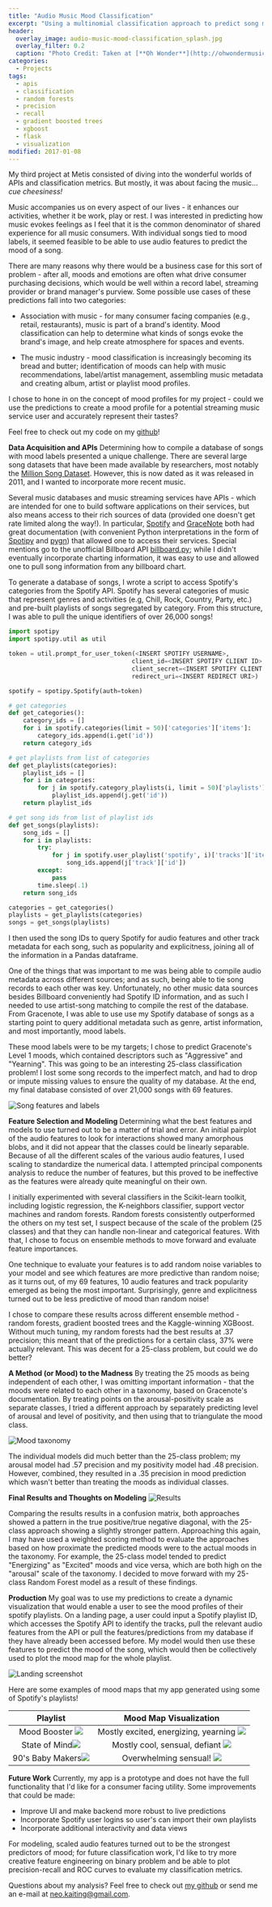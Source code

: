 ```yaml
---
title: "Audio Music Mood Classification"
excerpt: "Using a multinomial classification approach to predict song moods"
header:
  overlay_image: audio-music-mood-classification_splash.jpg
  overlay_filter: 0.2
  caption: "Photo Credit: Taken at [**Oh Wonder**](http://ohwondermusic.com/) concert at Terminal 5, NY on October 19, 2016"
categories:
  - Projects
tags:
  - apis
  - classification
  - random forests
  - precision
  - recall
  - gradient boosted trees
  - xgboost
  - flask
  - visualization
modified: 2017-01-08
---
```


My third project at Metis consisted of diving into the wonderful worlds of APIs and classification metrics. But mostly, it was about facing the music... *cue cheesiness!*

Music accompanies us on every aspect of our lives - it enhances our activities, whether it be work, play or rest. I was interested in predicting how music evokes feelings as I feel that it is the common denominator of shared experience for all music consumers. With individual songs tied to mood labels, it seemed feasible to be able to use audio features to predict the mood of a song.

There are many reasons why there would be a business case for this sort of problem - after all, moods and emotions are often what drive consumer purchasing decisions, which would be well within a record label, streaming provider or brand manager's purview. Some possible use cases of these predictions fall into two categories:

- Association with music - for many consumer facing companies (e.g., retail, restaurants), music is part of a brand's identity. Mood classification can help to determine what kinds of songs evoke the brand's image, and help create atmosphere for spaces and events.

- The music industry - mood classification is increasingly becoming its bread and butter; identification of moods can help with music recommendations, label/artist management, assembling music metadata and creating album, artist or playlist mood profiles.

I chose to hone in on the concept of mood profiles for my project - could we use the predictions to create a mood profile for a potential streaming music service user and accurately represent their tastes?

Feel free to check out my code on my [github](https://github.com/neokt/audio-music-mood-classification)!

**Data Acquisition and APIs**
Determining how to compile a database of songs with mood labels presented a unique challenge. There are several large song datasets that have been made available by researchers, most notably the [Million Song Dataset](http://labrosa.ee.columbia.edu/millionsong/). However, this is now dated as it was released in 2011, and I wanted to incorporate more recent music.

Several music databases and music streaming services have APIs - which are intended for one to build software applications on their services, but also means access to their rich sources of data (provided one doesn't get rate limited along the way!). In particular, [Spotify](https://developer.spotify.com/web-api/) and [GraceNote](https://developer.gracenote.com/web-api) both had great documentation (with convenient Python interpretations in the form of [Spotipy](https://spotipy.readthedocs.io/en/latest/) and [pygn](https://github.com/cweichen/pygn)) that allowed one to access their services. Special mentions go to the unofficial Billboard API [billboard.py](https://github.com/guoguo12/billboard-charts); while I didn't eventually incorporate charting information, it was easy to use and allowed one to pull song information from any billboard chart.

To generate a database of songs, I wrote a script to access Spotify's categories from the Spotify API. Spotify has several categories of music that represent genres and activities (e.g, Chill, Rock, Country, Party, etc.) and pre-built playlists of songs segregated by category. From this structure, I was able to pull the unique identifiers of over 26,000 songs!

```Python
import spotipy
import spotipy.util as util

token = util.prompt_for_user_token(<INSERT SPOTIFY USERNAME>,
                                  client_id=<INSERT SPOTIFY CLIENT ID>,
                                  client_secret=<INSERT SPOTIFY CLIENT SECRET>,
                                  redirect_uri=<INSERT REDIRECT URI>)

spotify = spotipy.Spotify(auth=token)

# get categories
def get_categories():
    category_ids = []
    for i in spotify.categories(limit = 50)['categories']['items']:
        category_ids.append(i.get('id'))
    return category_ids

# get playlists from list of categories
def get_playlists(categories):
    playlist_ids = []
    for i in categories:
        for j in spotify.category_playlists(i, limit = 50)['playlists']['items']:
            playlist_ids.append(j.get('id'))
    return playlist_ids

# get song ids from list of playlist ids
def get_songs(playlists):
    song_ids = []
    for i in playlists:
        try:
            for j in spotify.user_playlist('spotify', i)['tracks']['items']:
                song_ids.append(j['track']['id'])
        except:
            pass
        time.sleep(.1)
    return song_ids

categories = get_categories()
playlists = get_playlists(categories)
songs = get_songs(playlists)
```

I then used the song IDs to query Spotify for audio features and other track metadata for each song, such as popularity and explicitness, joining all of the information in a Pandas dataframe.

One of the things that was important to me was being able to compile audio metadata across different sources; and as such, being able to tie song records to each other was key. Unfortunately, no other music data sources besides Billboard conveniently had Spotify ID information, and as such I needed to use artist-song matching to compile the rest of the database. From Gracenote, I was able to use use my Spotify database of songs as a starting point to query additional metadata such as genre, artist information, and most importantly, mood labels.

These mood labels were to be my targets; I chose to predict Gracenote's Level 1 moods, which contained descriptors such as "Aggressive" and "Yearning". This was going to be an interesting 25-class classification problem! I lost some song records to the imperfect match, and had to drop or impute missing values to ensure the quality of my database. At the end, my final database consisted of over 21,000 songs with 69 features.

![Song features and labels][chart1]

[chart1]: https://raw.githubusercontent.com/neokt/neokt.github.io/master/images/audio-music-mood-classification_chart1.png "Song features and labels"

**Feature Selection and Modeling**
Determining what the best features and models to use turned out to be a matter of trial and error. An initial pairplot of the audio features to look for interactions showed many amorphous blobs, and it did not appear that the classes could be linearly separable. Because of all the different scales of the various audio features, I used scaling to standardize the numerical data. I attempted principal components analysis to reduce the number of features, but this proved to be ineffective as the features were already quite meaningful on their own.

I initially experimented with several classifiers in the Scikit-learn toolkit, including logistic regression, the K-neighbors classifier, support vector machines and random forests. Random forests consistently outperformed the others on my test set, I suspect because of the scale of the problem (25 classes) and that they can handle non-linear and categorical features. With that, I chose to focus on ensemble methods to move forward and evaluate feature importances.

One technique to evaluate your features is to add random noise variables to your model and see which features are more predictive than random noise; as it turns out, of my 69 features, 10 audio features and track popularity emerged as being the most important. Surprisingly, genre and explicitness turned out to be less predictive of mood than random noise!

I chose to compare these results across different ensemble method - random forests, gradient boosted trees and the Kaggle-winning XGBoost. Without much tuning, my random forests had the best results at .37 precision; this meant that of the predictions for a certain class, 37% were actually relevant. This was decent for a 25-class problem, but could we do better?

**A Method (or Mood) to the Madness**
By treating the 25 moods as being independent of each other, I was omitting important information - that the moods were related to each other in a taxonomy, based on Gracenote's documentation. By treating points on the arousal-positivity scale as separate classes, I tried a different approach by separately predicting level of arousal and level of positivity, and then using that to triangulate the mood class.

![Mood taxonomy][chart2]

[chart2]: https://raw.githubusercontent.com/neokt/neokt.github.io/master/images/audio-music-mood-classification_chart2.png "Mood taxonomy"

The individual models did much better than the 25-class problem; my arousal model had .57 precision and my positivity model had .48 precision. However, combined, they resulted in a .35 precision in mood prediction which wasn't better than treating the moods as individual classes.

**Final Results and Thoughts on Modeling**
![Results][chart3]

[chart3]: https://raw.githubusercontent.com/neokt/neokt.github.io/master/images/audio-music-mood-classification_chart2.png "Results"

Comparing the results results in a confusion matrix, both approaches showed a pattern in the true positive/true negative diagonal, with the 25-class approach showing a slightly stronger pattern. Approaching this again, I may have used a weighted scoring method to evaluate the approaches based on how proximate the predicted moods were to the actual moods in the taxonomy. For example, the 25-class model tended to predict "Energizing" as "Excited" moods and vice versa, which are both high on the "arousal" scale of the taxonomy. I decided to move forward with my 25-class Random Forest model as a result of these findings.

**Production**
My goal was to use my predictions to create a dynamic visualization that would enable a user to see the mood profiles of their spotify playlists. On a landing page, a user could input a Spotify playlist ID, which accesses the Spotify API to identify the tracks, pull the relevant audio features from the API or pull the features/predictions from my database if they have already been accessed before. My model would then use these features to predict the mood of the song, which would then be collectively used to plot the mood map for the whole playlist.

![Landing screenshot][screenshot1]

[screenshot1]: https://raw.githubusercontent.com/neokt/audio-music-mood-classification/master/screenshots/example00-landing_page.png "Landing screenshot"

Here are some examples of mood maps that my app generated using some of Spotify's playlists!

|Playlist| Mood Map Visualization |
|:---:|:---:|
Mood Booster ![](https://raw.githubusercontent.com/neokt/audio-music-mood-classification/master/screenshots/example02-mood_booster_playlist.png) | Mostly excited, energizing, yearning ![](https://raw.githubusercontent.com/neokt/audio-music-mood-classification/master/screenshots/example02-mood_booster_mood_map.png) |
State of Mind![](https://raw.githubusercontent.com/neokt/audio-music-mood-classification/master/screenshots/example03-state_of_mind_playlist.png) | Mostly cool, sensual, defiant ![](https://raw.githubusercontent.com/neokt/audio-music-mood-classification/master/screenshots/example03-state_of_mind_mood_map.png) |
90's Baby Makers![](https://raw.githubusercontent.com/neokt/audio-music-mood-classification/master/screenshots/example04-90s_baby_makers_playlist.png) | Overwhelming sensual! ![](https://raw.githubusercontent.com/neokt/audio-music-mood-classification/master/screenshots/example04-90s_baby_makers_mood_map.png) |

**Future Work**
Currently, my app is a prototype and does not have the full functionality that I'd like for a consumer facing utility. Some improvements that could be made:

- Improve UI and make backend more robust to live predictions
- Incorporate Spotify user logins so user's can import their own playlists
- Incorporate additional interactivity and data views

For modeling, scaled audio features turned out to be the strongest predictors of mood; for future classification work, I'd like to try more creative feature engineering on binary problem and be able to plot precision-recall and ROC curves to evaluate my classification metrics.

Questions about my analysis? Feel free to check out [my github](https://github.com/neokt/audio-music-mood-classification) or send me an e-mail at <neo.kaiting@gmail.com>.